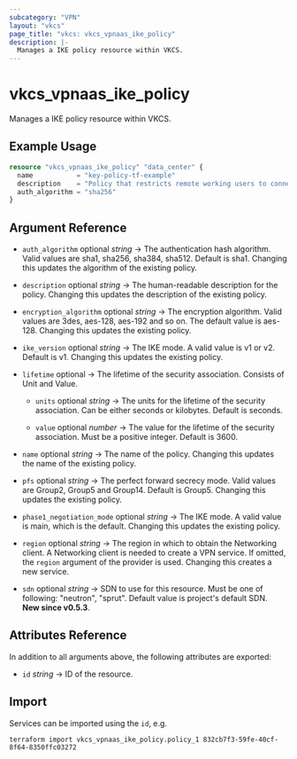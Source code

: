 ```yaml
---
subcategory: "VPN"
layout: "vkcs"
page_title: "vkcs: vkcs_vpnaas_ike_policy"
description: |-
  Manages a IKE policy resource within VKCS.
---
```


# vkcs_vpnaas_ike_policy

Manages a IKE policy resource within VKCS.

## Example Usage
```terraform
resource "vkcs_vpnaas_ike_policy" "data_center" {
  name           = "key-policy-tf-example"
  description    = "Policy that restricts remote working users to connect to our data ceneter over VPN"
  auth_algorithm = "sha256"
}
```
## Argument Reference
- `auth_algorithm` optional *string* &rarr;  The authentication hash algorithm. Valid values are sha1, sha256, sha384, sha512. Default is sha1. Changing this updates the algorithm of the existing policy.

- `description` optional *string* &rarr;  The human-readable description for the policy. Changing this updates the description of the existing policy.

- `encryption_algorithm` optional *string* &rarr;  The encryption algorithm. Valid values are 3des, aes-128, aes-192 and so on. The default value is aes-128. Changing this updates the existing policy.

- `ike_version` optional *string* &rarr;  The IKE mode. A valid value is v1 or v2. Default is v1. Changing this updates the existing policy.

- `lifetime` optional &rarr;  The lifetime of the security association. Consists of Unit and Value.
    - `units` optional *string* &rarr;  The units for the lifetime of the security association. Can be either seconds or kilobytes. Default is seconds.

    - `value` optional *number* &rarr;  The value for the lifetime of the security association. Must be a positive integer. Default is 3600.

- `name` optional *string* &rarr;  The name of the policy. Changing this updates the name of the existing policy.

- `pfs` optional *string* &rarr;  The perfect forward secrecy mode. Valid values are Group2, Group5 and Group14. Default is Group5. Changing this updates the existing policy.

- `phase1_negotiation_mode` optional *string* &rarr;  The IKE mode. A valid value is main, which is the default. Changing this updates the existing policy.

- `region` optional *string* &rarr;  The region in which to obtain the Networking client. A Networking client is needed to create a VPN service. If omitted, the `region` argument of the provider is used. Changing this creates a new service.

- `sdn` optional *string* &rarr;  SDN to use for this resource. Must be one of following: "neutron", "sprut". Default value is project's default SDN.<br>**New since v0.5.3**.


## Attributes Reference
In addition to all arguments above, the following attributes are exported:
- `id` *string* &rarr;  ID of the resource.



## Import

Services can be imported using the `id`, e.g.

```shell
terraform import vkcs_vpnaas_ike_policy.policy_1 832cb7f3-59fe-40cf-8f64-8350ffc03272
```
